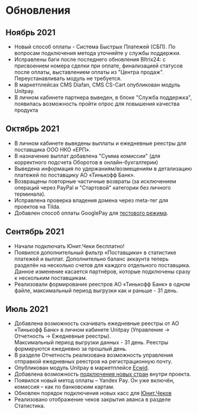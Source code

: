 # Обновления

## Ноябрь 2021

* Новый способ оплаты - Система Быстрых Платежей (СБП). По вопросам подключения метода уточняйте у службы поддержки.
* Исправлены баги после последнего обновления BItrix24: с присвоением номера сделки при оплате, финализацией статусов после оплаты, выставлением оплаты из "Центра продаж". Переустанавливать модуль не требуется.
* В маркетплейсах CMS Diafan, CMS CS-Cart опубликован модуль Unitpay.
* В личном кабинете партнера выведен, в блоке "Служба поддержка", появилась возможность пройти опрос для повышения качества продукта

## Октябрь 2021

* В личном кабинете выведены выплаты и ежедневные реестры для поставщика ООО НКО «ЕРП».
* В назначение выплат добавлена "Сумма комиссии" (для корректного подсчета Оборотов в онлайн-бухгалтерии)
* Выведена информация по удержаниям/возмещениям в детализацию платежей по поставщику АО «Тинькофф Банк».
* Возвращены повторные частичные возвраты (за исключением операций через PayPal и "Стартовой" категории без личного терминала).
* Исправлена проверка владения домена через meta-тег для проектов на Tilda.
* Добавлен способ оплаты GooglePay для [тестового режима](https://help.unitpay.ru/other/test-api).

## Сентябрь 2021

* Начали подключать Юнит.Чеки бесплатно!
* Появился дополнительный фильтр «Поставщики» в статистике платежей и выплат. Дополнительно баланс аккаунта теперь разделён на несколько счетов для каждого отдельного поставщика. Данное изменение касается партнёров, которые подключены сразу к нескольким поставщикам.
* Реализовали формирование реестров АО «Тинькофф Банк» в одном файле, максимальный период выгрузки как и раньше - 31 день.

## Июль 2021

* Добавлена возможность скачивать ежедневные реестры от АО «Тинькофф Банк» в личном кабинете Unitpay (Управление -> Отчетность -> Ежедневные реестры). \
  Максимальный период выгрузки данных - 31 день. Реестры формируются ежедневно за прошлый день.
* В разделе Отчетность реализована возможность управления отправкой ежедневных реестров на регистрационную почту.&#x20;
* Опубликован модуль Unitpay в маркетплейсе [Ecwid](https://help.unitpay.ru/modules/cms-modules/ecwid).&#x20;
* Добавлена возможность [подключения новых стран](https://help.unitpay.ru/unitpay-management/instrukciya-po-interfeisu#strany) внутри проекта.&#x20;
* Появился новый метод оплаты – Yandex Pay. Он уже включён, комиссия – как по банковским картам.
* Обновлен порядок подключения новых касс для [Юнит.Чеков](https://help.unitpay.ru/online-cash-register/unit.receipts)
* Реализовано отображение чеков закрытия аванса в разделе Статистика.

##


